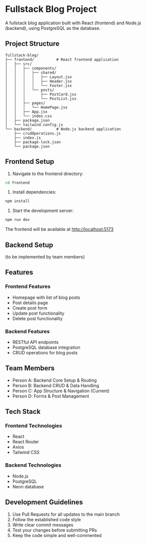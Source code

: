 # Fullstack Blog Project

A fullstack blog application built with React (frontend) and Node.js (backend), using PostgreSQL as the database.

## Project Structure

```plaintext
fullstack-blog/
├── frontend/          # React frontend application
│   ├── src/
│   │   ├── components/
│   │   │   ├── shared/
│   │   │   │   ├── Layout.jsx
│   │   │   │   ├── Header.jsx
│   │   │   │   └── Footer.jsx
│   │   │   └── posts/
│   │   │       ├── PostCard.jsx
│   │   │       └── PostList.jsx
│   │   ├── pages/
│   │   │   └── HomePage.jsx
│   │   ├── App.jsx
│   │   └── index.css
│   ├── package.json
│   └── tailwind.config.js
└── backend/           # Node.js backend application
    ├── crudOperations.js
    ├── index.js
    ├── package-lock.json
    └── package.json

```

## Frontend Setup

1. Navigate to the frontend directory:

```bash
cd frontend
```

1. Install dependencies:

```bash
npm install
```

1. Start the development server:

```bash
npm run dev
```

The frontend will be available at [http://localhost:5173](http://localhost:5173)

## Backend Setup

(to be implemented by team members)

## Features

### Frontend Features

- Homepage with list of blog posts
- Post details page
- Create post form
- Update post functionality
- Delete post functionality

### Backend Features

- RESTful API endpoints
- PostgreSQL database integration
- CRUD operations for blog posts

## Team Members

- Person A: Backend Core Setup & Routing
- Person B: Backend CRUD & Data Handling
- Person C: App Structure & Navigation (Current)
- Person D: Forms & Post Management

## Tech Stack

### Frontend Technologies

- React
- React Router
- Axios
- Tailwind CSS

### Backend Technologies

- Node.js
- PostgreSQL
- Neon database

## Development Guidelines

1. Use Pull Requests for all updates to the main branch
1. Follow the established code style
1. Write clear commit messages
1. Test your changes before submitting PRs
1. Keep the code simple and well-commented
